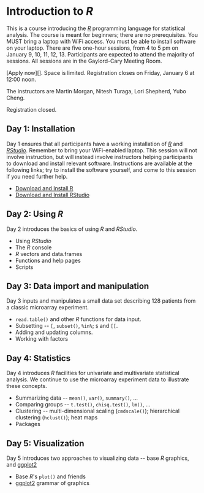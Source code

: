 # Introduction to _R_

This is a course introducing the _[R][]_ programming language for
statistical analysis.  The course is meant for beginners; there are no
prerequisites. You MUST bring a laptop with WiFi access. You must be
able to install software on your laptop. There are five one-hour
sessions, from 4 to 5 pm on January 9, 10, 11, 12, 13. Participants
are expected to attend the majority of sessions. All sessions are in
the Gaylord-Cary Meeting Room.

[Apply now][]. Space is limited. Registration closes on Friday,
January 6 at 12:00 noon.

The instructors are Martin Morgan, Nitesh Turaga, Lori Shepherd, Yubo Cheng.

Registration closed.

## Day 1: Installation

Day 1 ensures that all participants have a working installation of
_[R][]_ and _[RStudio][]_. Remember to bring your WiFi-enabled
laptop. This session will not involve instruction, but will instead
involve instructors helping participants to download and install
relevant software. Instructions are available at the following links;
try to install the software yourself, and come to this session if you
need further help.

- [Download and Install R][]
- [Download and Install RStudio][]

## Day 2: Using _R_

Day 2 introduces the basics of using _R_ and _RStudio_.

- Using _RStudio_
- The _R_ console
- _R_ vectors and data.frames
- Functions and help pages
- Scripts

## Day 3: Data import and manipulation

Day 3 inputs and manipulates a small data set describing 128 patients
from a classic microarray experiment.

- `read.table()` and other _R_ functions for data input.
- Subsetting -- `[`, `subset()`, `%in%`; `$` and `[[`.
- Adding and updating columns.
- Working with factors

## Day 4: Statistics

Day 4 introduces _R_ facilities for univariate and multivariate
statistical analysis. We continue to use the microarray experiment
data to illustrate these concepts.

- Summarizing data -- `mean()`, `var()`, `summary()`, ...
- Comparing groups -- `t.test()`, `chisq.test()`, `lm()`, ...
- Clustering -- multi-dimensional scaling (`cmdscale()`); hierarchical
  clustering (`hclust()`); heat maps
- Packages

## Day 5: Visualization

Day 5 introduces two approaches to visualizing data -- base _R_
graphics, and [ggplot2][]

- Base _R_'s `plot()` and friends
- [ggplot2][] grammar of graphics

[R]: https://r-project.org
[RStudio]: https://rstudio.org
[Download and Install R]: https://cran.rstudio.com/
[Download and Install RStudio]: https://www.rstudio.com/products/rstudio/download/
[ggplot2]: https://cran.r-project.org/package=ggplot2
